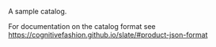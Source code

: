 A sample catalog.

For documentation on the catalog format see
https://cognitivefashion.github.io/slate/#product-json-format